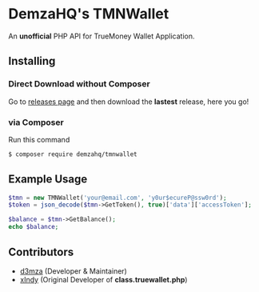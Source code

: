 # DemzaHQ's TMNWallet
An **unofficial** PHP API for TrueMoney Wallet Application.
  
  
## Installing  
### **Direct Download without Composer**  
Go to [releases page](https://github.com/DemzaHQ/TMNWallet/releases) and then download the **lastest** release, here you go!  
### **via Composer**  
Run this command  
```bash
$ composer require demzahq/tmnwallet
```
  
## Example Usage
```php
$tmn = new TMNWallet('your@email.com', 'y0ur$ecureP@ssw0rd');
$token = json_decode($tmn->GetToken(), true)['data']['accessToken'];

$balance = $tmn->GetBalance();
echo $balance;
```
  
## Contributors
- [d3mza](http://github.com/d3mza) (Developer & Maintainer)
- [xIndy](https://github.com/exzajung) (Original Developer of **class.truewallet.php**)
